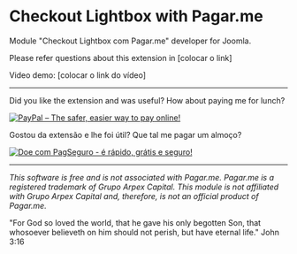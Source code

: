 
# Checkout Lightbox with Pagar.me

Module "Checkout Lightbox com Pagar.me" developer for Joomla.

Please refer questions about this extension in [colocar o link]

Video demo: [colocar o link do vídeo]
<!-- [![Video Demo](https://i.vimeocdn.com/video/649712481.webp?mw=960&mh=540)](https://player.vimeo.com/video/229407835) -->

***

Did you like the extension and was useful? How about paying me for lunch?

[![PayPal – The safer, easier way to pay online!](https://www.paypalobjects.com/en_US/GB/i/btn/btn_donateCC_LG.gif)](https://www.paypal.com/cgi-bin/webscr?cmd=_s-xclick&hosted_button_id=9EMLYYY3VQKVG)

Gostou da extensão e lhe foi útil? Que tal me pagar um almoço?

[![Doe com PagSeguro - é rápido, grátis e seguro!](https://stc.pagseguro.uol.com.br/public/img/botoes/doacoes/205x30-doar-azul.gif)](https://pag.ae/bmm4Bc5)

***

*This software is free and is not associated with Pagar.me. Pagar.me is a registered trademark of Grupo Arpex Capital. This module is not affiliated with Grupo Arpex Capital and, therefore, is not an official product of Pagar.me.*

"For God so loved the world, that he gave his only begotten Son, that whosoever believeth on him should not perish, but have eternal life." John 3:16